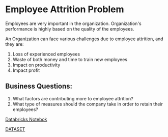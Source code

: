 # Employee Attrition Problem

Employees are very important in the organization. Organization's performance is highly based on the quality of the employees.

An Organization can face various challenges due to employee attrition, and they are:

1. Loss of experienced employees
2. Waste of both money and time to train new employees
3. Impact on productivity
4. Impact profit

## Business Questions:

1. What factors are contributing more to employee attrition?
2. What type of measures should the company take in order to retain their employees?


[Databricks Notebok](https://adb-494005299978064.4.azuredatabricks.net/?o=494005299978064#notebook/2060312578744817)

[DATASET](https://drive.google.com/file/d/1lYww4k9qHpSK7VPsPd9ihCK4KWpxD59d/view)




